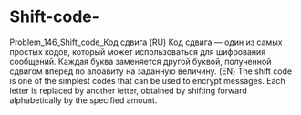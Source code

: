 # Shift-code-
Problem_146_Shift_code_Код сдвига
(RU) Код сдвига — один из самых простых кодов, который может использоваться для шифрования сообщений. Каждая буква заменяется другой буквой, полученной сдвигом вперед по алфавиту на заданную величину.
(EN) The shift code is one of the simplest codes that can be used to encrypt messages. Each letter is replaced by another letter, obtained by shifting forward alphabetically by the specified amount. 

